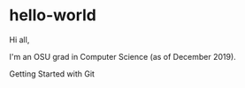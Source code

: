 # hello-world

Hi all, 

I'm an OSU grad in Computer Science (as of December 2019).  

Getting Started with Git
